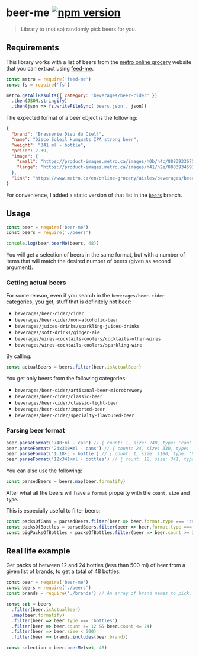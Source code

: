 # beer-me [![npm version](http://img.shields.io/npm/v/beer-me.svg?style=flat-square)](https://www.npmjs.org/package/beer-me)

> Library to (not so) randomly pick beers for you.

Requirements
------------

This library works with a list of beers from the
[metro online grocery][metro] website that you can extract using
[feed-me].

[metro]: https://www.metro.ca/en/online-grocery/
[feed-me]: https://github.com/valeriangalliat/feed-me

```js
const metro = require('feed-me')
const fs = require('fs')

metro.getAllResults({ category: 'beverages/beer-cider' })
  .then(JSON.stringify)
  .then(json => fs.writeFileSync('beers.json', json))
```

The expected format of a beer object is the following:

```json
{
  "brand": "Brasserie Dieu du Ciel!",
  "name": "Disco Soleil kumquats IPA strong beer",
  "weight": "341 ml - bottle",
  "price": 2.39,
  "image": {
    "small": "https://product-images.metro.ca/images/h0b/h4c/8883933675550.jpg",
    "large": "https://product-images.metro.ca/images/h41/h2e/8883934593054.jpg"
  },
  "link": "https://www.metro.ca/en/online-grocery/aisles/beverages/beer-cider/artisanal-beer-microbrewery/disco-soleil-kumquats-ipa-strong-beer/p/696859060489"
}
```

For convenience, I added a static version of that list in the
[`beers`](https://github.com/valeriangalliat/beer-me/tree/beers) branch.

Usage
-----

```js
const beer = require('beer-me')
const beers = require('./beers')

console.log(beer.beerMe(beers, 48))
```

You will get a selection of beers in the same format, but with a number
of items that will match the desired number of beers (given as second
argument).

### Getting actual beers

For some reason, even if you search in the `beverages/beer-cider`
categories, you get, stuff that is definitely not beer:

* `beverages/beer-cider/cider`
* `beverages/beer-cider/non-alcoholic-beer`
* `beverages/juices-drinks/sparkling-juices-drinks`
* `beverages/soft-drinks/ginger-ale`
* `beverages/wines-cocktails-coolers/cocktails-other-wines`
* `beverages/wines-cocktails-coolers/sparkling-wine`

By calling:

```js
const actualBeers = beers.filter(beer.isActualBeer)
```

You get only beers from the following categories:

* `beverages/beer-cider/artisanal-beer-microbrewery`
* `beverages/beer-cider/classic-beer`
* `beverages/beer-cider/classic-light-beer`
* `beverages/beer-cider/imported-beer`
* `beverages/beer-cider/specialty-flavoured-beer`

### Parsing beer format

```js
beer.parseFormat('740•ml - can') // { count: 1, size: 740, type: 'can' }
beer.parseFormat('24x330•ml - cans') // { count: 24, size: 330, type: 'cans' }
beer.parseFormat('1.18•L - bottle') // { count: 1, size: 1180, type: 'bottle' }
beer.parseFormat('12x341•ml - bottles') // { count: 12, size: 341, type: 'bottles' }
```

You can also use the following:

```js
const parsedBeers = beers.map(beer.formatify)
```

After what all the beers will have a `format` property with the `count`,
`size` and `type`.

This is especially useful to filter beers:

```js
const packsOfCans = parsedBeers.filter(beer => beer.format.type === 'cans')
const packsOfBottles = parsedBeers.filter(beer => beer.format.type === 'bottles')
const bigPacksOfBottles = packsOfBottles.filter(beer => beer.count >= 24)
```

## Real life example

Get packs of between 12 and 24 bottles (less than 500 ml) of beer from a
given list of brands, to get a total of 48 bottles:

```js
const beer = require('beer-me')
const beers = require('./beers')
const brands = require('./brands') // An array of brand names to pick.

const set = beers
  .filter(beer.isActualBeer)
  .map(beer.formatify)
  .filter(beer => beer.type === 'bottles')
  .filter(beer => beer.count >= 12 && beer.count <= 24)
  .filter(beer => beer.size < 500)
  .filter(beer => brands.includes(beer.brand))

const selection = beer.beerMe(set, 48)
```
